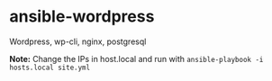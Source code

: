 ansible-wordpress
=================

Wordpress, wp-cli, nginx, postgresql

**Note:** Change the IPs in host.local and run with `ansible-playbook -i hosts.local site.yml`
